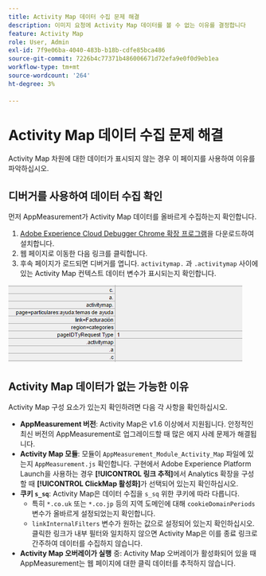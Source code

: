 ```yaml
---
title: Activity Map 데이터 수집 문제 해결
description: 이미지 요청에 Activity Map 데이터를 볼 수 없는 이유를 결정합니다
feature: Activity Map
role: User, Admin
exl-id: 7f9e06ba-4040-483b-b18b-cdfe85bca486
source-git-commit: 7226b4c77371b486006671d72efa9e0f0d9eb1ea
workflow-type: tm+mt
source-wordcount: '264'
ht-degree: 3%

---
```


# Activity Map 데이터 수집 문제 해결

Activity Map 차원에 대한 데이터가 표시되지 않는 경우 이 페이지를 사용하여 이유를 파악하십시오.

## 디버거를 사용하여 데이터 수집 확인

먼저 AppMeasurement가 Activity Map 데이터를 올바르게 수집하는지 확인합니다.

1. [Adobe Experience Cloud Debugger Chrome 확장 프로그램](https://experienceleague.adobe.com/docs/debugger/using/experience-cloud-debugger.html?lang=ko-KR)을 다운로드하여 설치합니다.
2. 웹 페이지로 이동한 다음 링크를 클릭합니다.
3. 후속 페이지가 로드되면 디버거를 엽니다. `activitymap.` 과 `.activitymap` 사이에 있는 Activity Map 컨텍스트 데이터 변수가 표시되는지 확인합니다.

![디버거 데이터](assets/debugger.png)

## Activity Map 데이터가 없는 가능한 이유

Activity Map 구성 요소가 있는지 확인하려면 다음 각 사항을 확인하십시오.

* **AppMeasurement 버전**: Activity Map은 v1.6 이상에서 지원됩니다. 안정적인 최신 버전의 AppMeasurement로 업그레이드할 때 많은 에지 사례 문제가 해결됩니다.
* **Activity Map 모듈**: 모듈이  `AppMeasurement_Module_Activity_Map` 파일에 있는지  `AppMeasurement.js` 확인합니다. 구현에서 Adobe Experience Platform Launch을 사용하는 경우 **[!UICONTROL 링크 추적]**&#x200B;에서 Analytics 확장을 구성할 때 **[!UICONTROL ClickMap 활성화]**&#x200B;가 선택되어 있는지 확인하십시오.
* **쿠키  `s_sq`**: Activity Map은 데이터 수집을  `s_sq` 위한 쿠키에 따라 다릅니다.
   * 특히 `*.co.uk` 또는 `*.co.jp` 등의 지역 도메인에 대해 `cookieDomainPeriods` 변수가 올바르게 설정되었는지 확인합니다.
   * `linkInternalFilters` 변수가 원하는 값으로 설정되어 있는지 확인하십시오. 클릭한 링크가 내부 필터와 일치하지 않으면 Activity Map은 이를 종료 링크로 간주하여 데이터를 수집하지 않습니다.
* **Activity Map 오버레이가 실행** 중: Activity Map 오버레이가 활성화되어 있을 때 AppMeasurement는 웹 페이지에 대한 클릭 데이터를 추적하지 않습니다.
